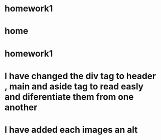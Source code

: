 # homework1
# home
# homework1
# I have changed the div tag to header , main and aside tag to read easly and diferentiate them from one another
# I have added each images an alt 

